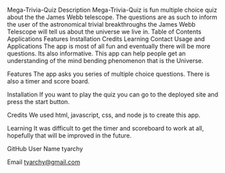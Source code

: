 Mega-Trivia-Quiz
Description
Mega-Trivia-Quiz is fun multiple choice quiz about the the James Webb telescope. The questions are as such to inform the user of the astronomical trivial breakthroughs the James Webb Telescope will tell us about the universe we live in.
Table of Contents
Applications
Features
Installation
Credits
Learning
Contact
Usage and Applications
The app is most of all fun and eventually there will be more questions. Its also informative. This app can help people get an understanding of the mind bending phenomenon that is the Universe.
 

Features
The app asks you series of multiple choice questions. There is also a timer and score board.
 

Installation
If you want to play the quiz you can go to the deployed site and press the start button.
 

Credits
We used html, javascript, css, and node js to create this app.
 

Learning
It was difficult to get the timer and scoreboard to work at all, hopefully that will be improved in the future.
 

GitHub User Name
tyarchy
 

Email
tyarchy@gmail.com
